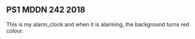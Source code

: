 ## PS1 MDDN 242 2018

This is my alarm_clock and when it is alarming, the background turns red colour.

